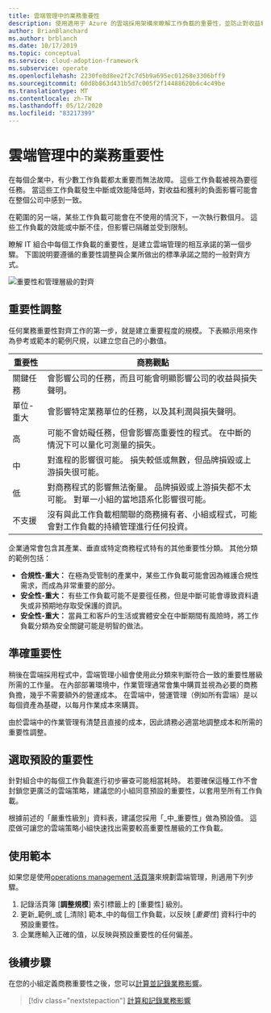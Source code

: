 ```yaml
---
title: 雲端管理中的業務重要性
description: 使用適用于 Azure 的雲端採用架構來瞭解工作負載的重要性，並防止對收益和獲利的負面影響。
author: BrianBlanchard
ms.author: brblanch
ms.date: 10/17/2019
ms.topic: conceptual
ms.service: cloud-adoption-framework
ms.subservice: operate
ms.openlocfilehash: 2230fe8d8ee2f2c7d5b9a695ec01268e3306bff9
ms.sourcegitcommit: 60d8b863d431b5d7c005f2f14488620b6c4c49be
ms.translationtype: MT
ms.contentlocale: zh-TW
ms.lasthandoff: 05/12/2020
ms.locfileid: "83217399"
---
```

# <a name="business-criticality-in-cloud-management"></a>雲端管理中的業務重要性

在每個企業中，有少數工作負載都太重要而無法故障。 這些工作負載被視為要徑任務。 當這些工作負載發生中斷或效能降低時，對收益和獲利的負面影響可能會在整個公司中感到一致。

在範圍的另一端，某些工作負載可能會在不使用的情況下，一次執行數個月。 這些工作負載的效能或中斷不佳，但影響已隔離並受到限制。

瞭解 IT 組合中每個工作負載的重要性，是建立雲端管理的相互承諾的第一個步驟。
下圖說明要遵循的重要性調整與企業所做出的標準承諾之間的一般對齊方式。

![重要性和管理層級的對齊](../../_images/manage/cloud-criticality-alignment.png)

## <a name="criticality-scale"></a>重要性調整

任何業務重要性對齊工作的第一步，就是建立重要程度的規模。 下表顯示用來作為參考或範本的範例尺規，以建立您自己的小數值。

| 重要性 | 商務觀點 |
| --------- | --------- |
| 關鍵任務 |  會影響公司的任務，而且可能會明顯影響公司的收益與損失聲明。 |
| 單位-重大 | 會影響特定業務單位的任務，以及其利潤與損失聲明。 |
| 高 | 可能不會妨礙任務，但會影響高重要性的程式。 在中斷的情況下可以量化可測量的損失。 |
| 中 | 對進程的影響很可能。 損失較低或無數，但品牌損毀或上游損失很可能。 |
| 低 | 對商務程式的影響無法衡量。 品牌損毀或上游損失都不太可能。 對單一小組的當地語系化影響很可能。 |
| 不支援 | 沒有與此工作負載相關聯的商務擁有者、小組或程式，可能會對工作負載的持續管理進行任何投資。 |

企業通常會包含其產業、垂直或特定商務程式特有的其他重要性分類。 其他分類的範例包括：

- **合規性-重大：** 在極為受管制的產業中，某些工作負載可能會因為維護合規性需求，而成為非常重要的部分。
- **安全性-重大：** 有些工作負載可能不是要徑任務，但是中斷可能會導致資料遺失或非預期地存取受保護的資訊。
- **安全性-重大：** 當員工和客戶的生活或實體安全在中斷期間有風險時，將工作負載分類為安全關鍵可能是明智的做法。

## <a name="importance-of-accurate-criticality"></a>準確重要性

稍後在雲端採用程式中，雲端管理小組會使用此分類來判斷符合一致的重要性層級所需的工作量。 在內部部署環境中，作業管理通常會集中購買並視為必要的商務負擔，幾乎不需要額外的營運成本。 在雲端中，營運管理（例如所有雲端）是以每個資產為基礎，以每月作業成本來購買。

由於雲端中的作業管理有清楚且直接的成本，因此請務必適當地調整成本和所需的重要性調整。

## <a name="select-a-default-criticality"></a>選取預設的重要性

針對組合中的每個工作負載進行初步審查可能相當耗時。 若要確保這種工作不會封鎖您更廣泛的雲端策略，建議您的小組同意預設的重要性，以套用至所有工作負載。

根據前述的「嚴重性級別」資料表，建議您採用「_中_重要性」做為預設值。 這麼做可讓您的雲端策略小組快速找出需要較高重要性層級的工作負載。

## <a name="use-the-template"></a>使用範本

如果您是使用[operations management 活頁簿](https://raw.githubusercontent.com/microsoft/CloudAdoptionFramework/master/manage/opsmanagementworkbook.xlsx)來規劃雲端管理，則適用下列步驟。

1. 記錄活頁簿 [**調整規模**] 索引標籤上的 [重要性] 級別。
2. 更新_範例_或 [_清除] 範本_中的每個工作負載，以反映 [_重要性_] 資料行中的預設重要性。
3. 企業應輸入正確的值，以反映與預設重要性的任何偏差。

## <a name="next-steps"></a>後續步驟

在您的小組定義商務重要性之後，您可以[計算並記錄業務影響](./impact.md)。

> [!div class="nextstepaction"]
> [計算和記錄業務影響](./impact.md)
